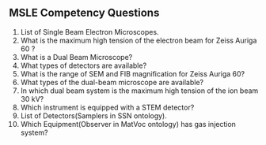 ## MSLE Competency Questions
1. List of Single Beam Electron Microscopes.
2. What is the maximum high tension of the electron beam for Zeiss Auriga 60 ?
3. What is a Dual Beam Microscope?
4. What types of detectors are available?
5. What is the range of SEM and FIB magnification for Zeiss Auriga 60?
6. What types of the dual-beam microscope are available?
7. In which dual beam system is the maximum high tension of the ion beam 30 kV?
8. Which instrument is equipped with a STEM detector?
9. List of Detectors(Samplers in SSN ontology).
10. Which Equipment(Observer in MatVoc ontology) has gas injection system?
